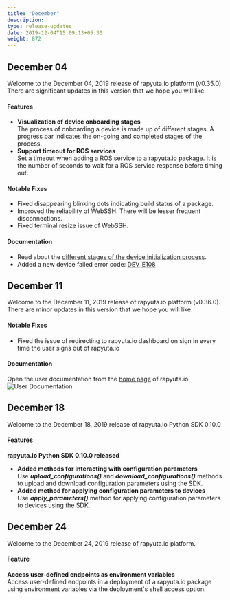 ```yaml
---
title: "December"
description:
type: release-updates
date: 2019-12-04T15:09:13+05:30
weight: 872
---
```

## December 04
Welcome to the December 04, 2019 release of rapyuta.io platform (v0.35.0).
There are significant updates in this version that we hope you will like.

#### Features

* **Visualization of device onboarding stages**    
  The process of onboarding a device is made up of different stages. A progress bar indicates the on-going and completed stages of the process.
* **Support timeout for ROS services**    
  Set a timeout when adding a ROS service to a rapyuta.io package. It is the number of seconds to wait for a ROS service response before timing out.

#### Notable Fixes

* Fixed disappearing blinking dots indicating build status of a package.
* Improved the reliability of WebSSH. There will be lesser frequent disconnections.
* Fixed terminal resize issue of WebSSH.

#### Documentation

* Read about the [different stages of the device initialization process](/5_deep-dives/51_managing-devices/512_device-details/).
* Added a new device failed error code: [DEV_E108](/6_troubleshoot/610_device-onboarding-failure-codes/)

## December 11
Welcome to the December 11, 2019 release of rapyuta.io platform (v0.36.0).
There are minor updates in this version that we hope you will like.

#### Notable Fixes

* Fixed the issue of redirecting to rapyuta.io dashboard on sign in every time the user signs out of rapyuta.io

#### Documentation
Open the user documentation from the [home page](https://console.rapyuta.io/) of rapyuta.io
![User Documentation](/images/updates/user-docs-link.png?classes=shadow,border&width=50pc)

## December 18
Welcome to the December 18, 2019 release of rapyuta.io Python SDK 0.10.0

#### Features

**rapyuta.io Python SDK 0.10.0 released**

* **Added methods for interacting with configuration parameters**    
  Use ***upload_configurations()*** and ***download_configurations()*** methods to upload and download configuration parameters using the SDK.
* **Added method for applying configuration parameters to devices**    
  Use ***apply_parameters()*** method for applying configuration parameters to devices using the SDK.

## December 24
Welcome to the December 24, 2019 release of rapyuta.io platform.

#### Feature

**Access user-defined endpoints as environment variables**    
Access user-defined endpoints in a deployment of a rapyuta.io
package using environment variables via the deployment's
shell access option.